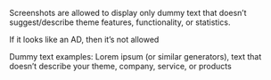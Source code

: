 Screenshots are allowed to display only dummy text that doesn’t suggest/describe theme features, functionality, or statistics. 

If it looks like an AD, then it’s not allowed

Dummy text examples: Lorem ipsum (or similar generators), text that doesn’t describe your theme, company, service, or products
